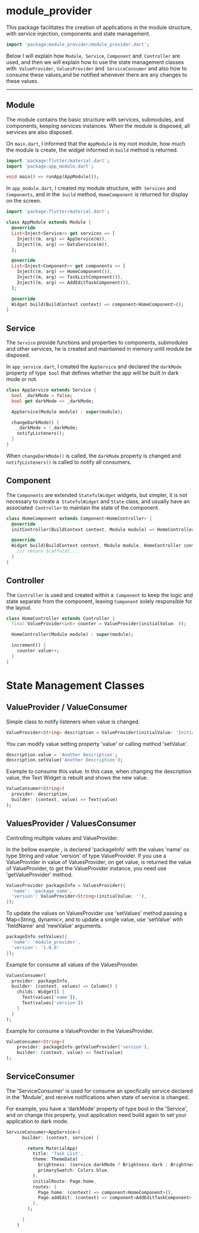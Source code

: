 # module_provider

This package facilitates the creation of applications in the module structure, with service injection, components and state management.

```dart
import 'package:module_provider/module_provider.dart';
```

Below I will explain how `Module`,` Service`, `Component` and` Controller` are used, and then we will explain how to use the state management classes with` ValueProvider`, `ValuesProvider` and` ServiceConsumer` and also how to consume these values, ​​and be notified whenever there are any changes to these values.

---

## **Module**

The module contains the basic structure with services, submodules, and components, keeping services instances. When the module is disposed, all services are also disposed.

On `main.dart`, I informed that the `AppModule` is my root module, how much the module is create, the widget informed in `build` method  is returned.

```dart
import 'package:flutter/material.dart';
import 'package:app_module.dart';

void main() => runApp(AppModule());
```

In `app_module.dart`, I created my module structure, with` Services` and `Components`, and in the` build` method, `HomeComponent` is returned for display on the screen.

```dart
import 'package:flutter/material.dart';

class AppModule extends Module {
  @override
  List<Inject<Service>> get services => [
    Inject((m, arg) => AppService(m)),
    Inject((m, arg) => DataService(m)),
  ];

  @override
  List<Inject<Component>> get components => [
    Inject((m, arg) => HomeComponent()),
    Inject((m, arg) => TaskListComponent()),
    Inject((m, arg) => AddEditTaskComponent()),
  ];

  @override
  Widget build(BuildContext context) => component<HomeComponent>();
}
```

## **Service**

The `Service` provide functions and properties to components, submodules and other services, he is created and maintained in memory until module be disposed.

In `app_service.dart`, I created the `AppService` and declared the `darkMode` property of type` bool` that defines whether the app will be built in dark mode or not.

```dart
class AppService extends Service {
  bool _darkMode = false;
  bool get darkMode => _darkMode;

  AppService(Module module) : super(module);

  changeDarkMode() {
    _darkMode = !_darkMode;
    notifyListeners();
  }
}
```

When `changeDarkMode()` is called, the `darkMode` property is changed and `notifyListeners()` is called to notify all consumers.

## **Component**

The `Components` are extended `StatefulWidget` widgets, but simpler, it is not necessary to create a` StatefulWidget` and `State` class, and usually have an associated` Controller` to maintain the state of the component.

```dart
class HomeComponent extends Component<HomeController> {
  @override
  initController(BuildContext context, Module module) => HomeController(module);

  @override
  Widget build(BuildContext context, Module module, HomeController controller) { 
    /// return Scaffold(....
  }
}
```

## **Controller**

The `Controller` is used and created within a` Component` to keep the logic and state separate from the component, leaving `Component` solely responsible for the layout.

```dart
class HomeController extends Controller {
  final ValueProvider<int> counter = ValueProvider(initialValue: 0);

  HomeController(Module module) : super(module);

  increment() {
    counter.value++;
  }
}
```

# State Management Classes

## **ValueProvider / ValueConsumer**

Simple class to notify listeners when value is changed.

```dart
ValueProvider<String> description = ValueProvider(initialValue: 'Initial Description');
```

You can modify value setting property 'value' or calling method 'setValue'.

```dart
description.value = 'Another Description';
description.setValue('Another Description');
```

Example to consume this value. In this case, when changing the description value, the Text Widget is rebuilt and shows the new value.

```dart
ValueConsumer<String>(
  provider: description,
  builder: (context, value) => Text(value)
);
```

## **ValuesProvider / ValuesConsumer**

Controlling multiple values and ValueProvider.

In the bellow example , is declared 'packageInfo' with the values 'name' os type String and value 'version' of type ValueProvider<String>. If you use a ValueProvider in value of ValuesProvider, on get value, is returned the value of ValueProvider, to get the ValueProvider instance, you need use 'getValueProvider' method.

```dart
ValuesProvider packageInfo = ValuesProvider({
  'name': 'package_name',
  'version': ValueProvider<String>(initialValue: ''),
});
```

To update the values on ValuesProvider use 'setValues' method passing a Map<String, dynamic>, and to update a single value, use 'setValue' with 'fieldName' and 'newValue' arguments.

```dart
packageInfo.setValues({
  'name': 'module_provider',
  'version': '1.0.0'
});
```

Example for consume all values of the ValuesProvider.

```dart
ValuesConsumer(
  provider: packageInfo,
  builder: (context, values) => Column() {
    childs: Widget[] {
      Text(values['name']),
      Text(values['version'])
    }
  }
);
```

Example for consume a ValueProvider in the ValuesProvider.

```dart
ValueConsumer<String>(
    provider: packageInfo.getValueProvider('version'),
    builder: (context, value) => Text(value)
);
```

## **ServiceConsumer**

The 'ServiceConsumer' is used for consume an specfically service declared in the 'Module', and receive notifications when state of service is changed. 

For example, you have a 'darkMode' property of type bool in the 'Service', and on change this property, yout application need build again to set your application to dark mode.

```dart
ServiceConsumer<AppService>(
      builder: (context, service) {

        return MaterialApp(
          title: 'Task List',
          theme: ThemeData(
            brightness: (service.darkMode ? Brightness.dark : Brightness.light),
            primarySwatch: Colors.blue,
          ),
          initialRoute: Page.home,
          routes: {
            Page.home: (context) => component<HomeComponent>(),
            Page.addEdit: (context) => component<AddEditTaskComponent>(),
          },
        );

      }
    )
```